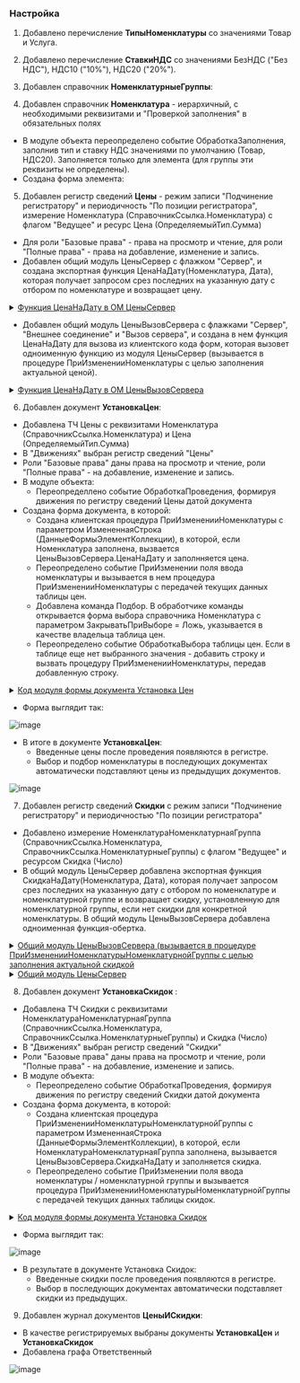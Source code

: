 ### Настройка

1. Добавлено перечисление **ТипыНоменклатуры** со значениями Товар и Услуга.
  
2. Добавлено перечисление **СтавкиНДС** со значениями БезНДС ("Без НДС"), НДС10 ("10%"), НДС20 ("20%").

3. Добавлен справочник **НоменклатурныеГруппы**:

4. Добавлен справочник **Номенклатура** - иерархичный, с необходимыми реквизитами и "Проверкой заполнения" в обязательных полях

  * В модуле объекта переопределено событие ОбработкаЗаполнения, заполнив тип и ставку НДС значениями по умолчанию (Товар, НДС20). Заполняется только для элемента (для группы эти реквизиты не определены).
  * Создана форма элемента:
 

5. Добавлен регистр сведений **Цены** - режим записи "Подчинение регистратору" и периодичность "По позиции регистратора", измерение Номенклатура (СправочникСсылка.Номенклатура) с флагом "Ведущее" и ресурс Цена (ОпределяемыйТип.Сумма)
  * Для роли "Базовые права" - права на просмотр и чтение, для роли "Полные права" - права на добавление, изменение и запись.
  * Добавлен общий модуль ЦеныСервер с флажком "Сервер", и создана экспортная функция ЦенаНаДату(Номенклатура, Дата), которая получает запросом срез последних на указанную дату с отбором по номенклатуре и возвращает цену.


<details>
	
 <summary><u>Функция ЦенаНаДату в ОМ ЦеныСервер</u></summary>

```bsl
Функция ЦенаНаДату (Номенклатура, Дата) Экспорт
	
	//получить запросом срез последних на указанную дату с отбором по номенклатуре и вернет цену. 
	Запрос = Новый Запрос;
	Запрос.Текст = 
			"   ВЫБРАТЬ
			|	ЦеныСрезПоследних.Номенклатура КАК Номенклатура,
			|	МАКСИМУМ(ЦеныСрезПоследних.Период) КАК Период
			|ПОМЕСТИТЬ ВТ_номенклатурыБезЦены
			|ИЗ
			|	РегистрСведений.Цены.СрезПоследних (КОНЕЦПЕРИОДА(&Период, ДЕНЬ), ) КАК ЦеныСрезПоследних
			|ГДЕ
			|	ЦеныСрезПоследних.Номенклатура = &Номенклатура
			|
			|СГРУППИРОВАТЬ ПО
			|	ЦеныСрезПоследних.Номенклатура
			|;
			|
			|////////////////////////////////////////////////////////////////////////////////
			|ВЫБРАТЬ
			|	МАКСИМУМ(ЦеныСрезПоследних.Цена) КАК Цена,
			|	МАКСИМУМ(ЦеныСрезПоследних.Период) КАК Период,
			|	ЦеныСрезПоследних.Номенклатура КАК Номенклатура
			|ИЗ
			|	ВТ_номенклатурыБезЦены КАК ВТ_номенклатурыБезЦены
			|		ЛЕВОЕ СОЕДИНЕНИЕ РегистрСведений.Цены.СрезПоследних КАК ЦеныСрезПоследних
			|		ПО ВТ_номенклатурыБезЦены.Номенклатура = ЦеныСрезПоследних.Номенклатура
			|			И ВТ_номенклатурыБезЦены.Период = ЦеныСрезПоследних.Период
			|
			|СГРУППИРОВАТЬ ПО
			|	ЦеныСрезПоследних.Номенклатура";

	Запрос.УстановитьПараметр("Период", Дата);
	Запрос.УстановитьПараметр("Номенклатура", Номенклатура);
	
	Выборка = Запрос.Выполнить().Выбрать(); 
	
	Пока Выборка.Следующий() Цикл
		Цена = Выборка.Цена;
	КонецЦикла;
	
	Возврат Цена;
	
КонецФункции
```
</details>

  * Добавлен общий модуль ЦеныВызовСервера с флажками "Сервер", "Внешнее соединение" и "Вызов сервера", и создана в нем функция ЦенаНаДату для вызова из клиентского кода форм, которая вызовет одноименную функцию из модуля ЦеныСервер (вызывается в процедуре ПриИзмененииНоменклатуры с целью заполнения актуальной ценой).

<details>
	
 <summary><u>Функция ЦенаНаДату в ОМ ЦеныВызовСервера</u></summary>

```bsl
Функция ЦенаНаДату (Номенклатура, Дата) Экспорт
	
	Возврат ЦеныСервер.ЦенаНаДату(Номенклатура, Дата);
	
КонецФункции
```
</details>

6. Добавлен документ **УстановкаЦен**:
  * Добавлена ТЧ Цены с реквизитами Номенклатура (СправочникСсылка.Номенклатура) и Цена (ОпределяемыйТип.Сумма)
  * В "Движениях" выбран регистр сведений "Цены"
  * Роли "Базовые права" даны права на просмотр и чтение, роли "Полные права" - на добавление, изменение и запись.
  * В модуле объекта:
    * Переопределлено событие ОбработкаПроведения, формируя движения по регистру сведений Цены датой документа
  * Создана форма документа, в которой:
    * Создана клиентская процедура ПриИзмененииНоменклатуры с параметром ИзмененнаяСтрока (ДанныеФормыЭлементКоллекции), в которой, если Номенклатура заполнена, вызвается ЦеныВызовСервера.ЦенаНаДату и заполнняется цена.
    * Переопределено событие ПриИзменении поля ввода номенклатуры и вызывается в нем процедура ПриИзмененииНоменклатуры с передачей текущих данных таблицы цен.
    * Добавлена команда Подбор. В обработчике команды открывается форма выбора справочника Номенклатура с параметром ЗакрыватьПриВыборе = Ложь, указывается в качестве владельца таблица цен.
    * Переопределено событие ОбработкаВыбора таблицы цен. Если в таблице еще нет выбранного значения - добавить строку и вызвать процедуру ПриИзмененииНоменклатуры, передав добавленную строку.

<details>
	
 <summary><u>Код модуля формы документа Установка Цен</u></summary>
   
  ```bsl
&НаКлиенте
Процедура ЦеныНоменклатураПриИзменении(Элемент)
	// Переопределить событие ПриИзменении поля ввода номенклатуры и 
	//вызвать в нем процедуру ПриИзмененииНоменклатуры с передачей текущих данных таблицы цен  
	
	ТекДанные = Элементы.Цены.ТекущиеДанные;
    ПриИзмененииНоменклатуры (ТекДанные);
	
КонецПроцедуры


&НаКлиенте
Процедура ПриИзмененииНоменклатуры (ИзмененнаяСтрока)
	//Создать клиентскую процедуру ПриИзмененииНоменклатуры с параметром ИзмененнаяСтрока 
	//(ДанныеФормыЭлементКоллекции), в которой, если Номенклатура заполнена, 
	//вызвать ЦеныВызовСервера.ЦенаНаДату и заполнить цену
	
	Если ЗначениеЗаполнено(ИзмененнаяСтрока.Номенклатура) Тогда
		ИзмененнаяСтрока.Цена = ЦеныВызовСервера.ЦенаНаДату(ИзмененнаяСтрока.Номенклатура, Объект.Дата);
	КонецЕсли;  
	
		
КонецПроцедуры

&НаКлиенте
Процедура Подбор(Команда)
	// Добавить команду Подбор, разместив ее в командной панели таблицы цен. 
	//В обработчике команды открыть форму выбора справочника Номенклатура 
	//с параметром ЗакрыватьПриВыборе = Ложь, указав в качестве владельца таблицу цен.

    ПараметрыФормы = Новый Структура;
	ПараметрыФормы.Вставить("ВыборГруппИЭлементов", ИспользованиеГруппИЭлементов.ГруппыИЭлементы);
	ПараметрыФормы.Вставить("ЗакрыватьПриВыборе", Ложь);
	ОткрытьФорму("Справочник.Номенклатура.ФормаВыбора", ПараметрыФормы, Элементы.Цены);

КонецПроцедуры

&НаКлиенте
Процедура ЦеныОбработкаВыбора(Элемент, ВыбранноеЗначение, СтандартнаяОбработка)
	//Переопределить событие ОбработкаВыбора таблицы цен. 
	//В обработчике отказаться от стандартной обработки и, 
	//если в таблице еще нет выбранного значения - добавить строку и 
	//вызвать процедуру ПриИзмененииНоменклатуры, передав добавленную строку.  
	СтандартнаяОбработка = Ложь;
	
	// Выполним поиск в таблице строки с этой номенклатурой;
	ОтборСтрок = Новый Структура ("Номенклатура", ВыбранноеЗначение);
	НайденныеСтрокиВСпискеВыбранных = Объект.Цены.НайтиСтроки(ОтборСтрок);
	
	
	//Если строка не найдена - создадим новую строку, в колонку 
	//Номенклатура укажем выбранное значение, 	
	Если НайденныеСтрокиВСпискеВыбранных.Количество() = 0 Тогда
		
		НоваяСтрокаТаблицы = Объект.Цены.Добавить();
		НоваяСтрокаТаблицы.Номенклатура = ВыбранноеЗначение;     
		ПриИзмененииНоменклатуры(НоваяСтрокаТаблицы);
		
	Иначе 
		Возврат;
	КонецЕсли;
	
КонецПроцедуры
```
</details>


* Форма выглядит так:

![image](https://github.com/user-attachments/assets/141e1bd8-1711-49fb-8360-a2062282a12b)

  * В итоге в документе **УстановкаЦен**:
    * Введенные цены после проведения появляются в регистре.
    * Выбор и подбор номенклатуры в последующих документах автоматически подставляют цены из предыдущих документов.

![image](https://github.com/user-attachments/assets/fbce9829-b217-4ac1-a04a-d3624351b556)


7. Добавлен регистр сведений **Скидки** с режим записи "Подчинение регистратору" и периодичностью "По позиции регистратора"
  * Добавлено измерение НоменклатураНоменклатурнаяГруппа (СправочникСсылка.Номенклатура, СправочникСсылка.НоменклатурныеГруппы) с флагом "Ведущее" и ресурсом Скидка (Число)
   * В общий модуль ЦеныСервер добавлена экспортная функция СкидкаНаДату(Номенклатура, Дата), которая получает запросом срез последних на указанную дату с отбором по номенклатуре и номенклатурной группе и возвращает скидку, установленную для номенклатурной группы, если нет скидки для конкретной номенклатуры. В общий модуль ЦеныВызовСервера добавлена одноименная функция-обертка.

<details>
	
 <summary><u>Общий модуль ЦеныВызовСервера (вызывается в процедуре ПриИзмененииНоменклатурыНоменклатурнойГруппы с целью заполнения актуальной скидкой </u></summary>

```bsl
Функция СкидкаНаДату (Номенклатура, Дата) Экспорт
	//В общий модуль ЦеныВызовСервера добавить одноименную функцию-обертку
	Возврат ЦеныСервер.СкидкаНаДату(Номенклатура, Дата);
	
КонецФункции
   ```
</details>

<details>
	
 <summary><u>Общий модуль ЦеныСервер</u></summary>

```bsl
Функция СкидкаНаДату (Номенклатура, Дата) Экспорт
	
	//получить запросом срез последних на указанную дату с отбором по номенклатуре 
	//и номенклатурной группе и вернет скидку, установленную для номенклатурной группы, 
	//если нет скидки для конкретной номенклатуры.   
	
	Запрос = Новый Запрос;
	Запрос.Текст = 
			"ВЫБРАТЬ
			|	СкидкиСрезПоследних.НоменклатураНоменклатурнаяГруппа.Ссылка КАК НоменклатураНоменклатурнаяГруппа,
			|	СкидкиСрезПоследних.Скидка КАК Скидка,
			|	0 КАК Приоритет
			|ПОМЕСТИТЬ ВременнаяТаблица_Скидки
			|ИЗ
			|	РегистрСведений.Скидки.СрезПоследних(КОНЕЦПЕРИОДА(&Период, ДЕНЬ), НоменклатураНоменклатурнаяГруппа = &Номенклатура) КАК СкидкиСрезПоследних
			|
			|ОБЪЕДИНИТЬ
			|
			|ВЫБРАТЬ
			|	СкидкиСрезПоследних.НоменклатураНоменклатурнаяГруппа.НоменклатурнаяГруппа,
			|	СкидкиСрезПоследних.Скидка,
			|	1
			|ИЗ
			|	РегистрСведений.Скидки.СрезПоследних(КОНЕЦПЕРИОДА(&Период, ДЕНЬ), НоменклатураНоменклатурнаяГруппа = &НоменклатурнаяГруппа) КАК СкидкиСрезПоследних
			|;
			|
			|////////////////////////////////////////////////////////////////////////////////
			|ВЫБРАТЬ ПЕРВЫЕ 1
			|	ВременнаяТаблица_Скидки.НоменклатураНоменклатурнаяГруппа.Ссылка КАК НоменклатураНоменклатурнаяГруппаСсылка,
			|	ВременнаяТаблица_Скидки.Скидка КАК Скидка,
			|	ВременнаяТаблица_Скидки.Приоритет КАК Приоритет
			|ИЗ
			|	ВременнаяТаблица_Скидки КАК ВременнаяТаблица_Скидки
			|
			|УПОРЯДОЧИТЬ ПО
			|	Приоритет ВОЗР";

	Запрос.УстановитьПараметр("Период", Дата);
	Запрос.УстановитьПараметр("Номенклатура", Номенклатура);
	Если ТипЗнч(Номенклатура) <> Тип("СправочникСсылка.НоменклатурныеГруппы") Тогда
		Запрос.УстановитьПараметр("НоменклатурнаяГруппа", Номенклатура.НоменклатурнаяГруппа);
	Иначе
		Запрос.УстановитьПараметр("НоменклатурнаяГруппа", Номенклатура);
	КонецЕсли;
	
	Выборка = Запрос.Выполнить().Выбрать(); 
	
	Пока Выборка.Следующий() Цикл
		Скидка = Выборка.Скидка;
	КонецЦикла;
	
	Возврат Скидка;
	
КонецФункции

```
</details>


8. Добавлен документ **УстановкаСкидок** :
  * Добавлена ТЧ Скидки с реквизитами НоменклатураНоменклатурнаяГруппа (СправочникСсылка.Номенклатура, СправочникСсылка.НоменклатурныеГруппы) и Скидка (Число)
  * В "Движениях" выбран регистр сведений "Скидки"
  * Роли "Базовые права" даны права на просмотр и чтение, роли "Полные права" - на добавление, изменение и запись.
  * В модуле объекта:
    * Переопределено событие ОбработкаПроведения, формируя движения по регистру сведений Скидки датой документа
  * Создана форма документа, в которой:
    * Создана клиентская процедура ПриИзмененииНоменклатурыНоменклатурнойГруппы с параметром ИзмененнаяСтрока (ДанныеФормыЭлементКоллекции), в которой, если НоменклатураНоменклатурнаяГруппа заполнена, вызывается ЦеныВызовСервера.СкидкаНаДату и заполняется скидка.
    * Переопределено событие ПриИзменении поля ввода номенклатуры / номенклатурной группы и вызывается процедура ПриИзмененииНоменклатурыНоменклатурнойГруппы с передачей текущих данных таблицы скидок.


<details>
	
 <summary><u>Код модуля формы документа Установка Скидок</u></summary>
   
```bsl
 &НаКлиенте
Процедура ПриИзмененииНоменклатурыНоменклатурнойГруппы (ИзмененнаяСтрока)
	//	Создать клиентскую процедуру ПриИзмененииНоменклатурыНоменклатурнойГруппы 
	//с параметром ИзмененнаяСтрока (ДанныеФормыЭлементКоллекции), 
	//в которой, если НоменклатураНоменклатурнаяГруппа заполнена, 
	//вызвать ЦеныВызовСервера.СкидкаНаДату и заполнить скидку.
	
	Если ЗначениеЗаполнено(ИзмененнаяСтрока.НоменклатураНоменклатурнаяГруппа) Тогда
		ИзмененнаяСтрока.Скидка = ЦеныВызовСервера.СкидкаНаДату(ИзмененнаяСтрока.НоменклатураНоменклатурнаяГруппа, Объект.Дата);
	КонецЕсли;  
		
КонецПроцедуры


&НаКлиенте
Процедура СкидкиНоменклатураНоменклатурнаяГруппаПриИзменении(Элемент)
	//Переопределить событие ПриИзменении поля ввода номенклатуры / номенклатурной группы 
	//и вызвать в нем процедуру ПриИзмененииНоменклатурыНоменклатурнойГруппы 
	//с передачей текущих данных таблицы скидок.     
	
	ТекДанные = Элементы.Скидки.ТекущиеДанные;
	ПриИзмененииНоменклатурыНоменклатурнойГруппы (ТекДанные);
	
КонецПроцедуры
```
</details>

* Форма выглядит так:

![image](https://github.com/user-attachments/assets/143c778a-7976-4592-85c5-8f4be180cdfd)

  * В результате в документе Установка Скидок:
    * Введенные скидки после проведения появляются в регистре.
    * Выбор в последующих документах автоматически подставляет скидки из предыдущих.
    
9. Добавлен журнал документов **ЦеныИСкидки**:
  * В качестве регистрируемых выбраны документы **УстановкаЦен** и **УстановкаСкидок**
  * Добавлена графа Ответственный 

![image](https://github.com/user-attachments/assets/9cd40882-94c9-4f67-bfb4-1067c0eec84f)
